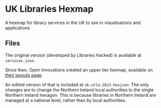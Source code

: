 # UK Libraries Hexmap

A hexmap for library services in the UK to use in visualisations and applications

## Files

The original version (developed by Libraries Hacked) is available at `services.json`.

Since then, Open Innovations created an upper tier hexmap, available on [their layouts page](https://hexmap.uk/layouts/).

An edited version of that is included at `uk-utla-2023.hexjson`. The only changes are to change the Northern Ireland local authorities to the single Northern Ireland hexagon. This is because libraries in Northern Ireland are managed at a national level, rather than by local authorities.
